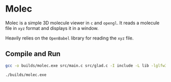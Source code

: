 # Molec

Molec is a simple 3D molecule viewer in `c` and `opengl`. It reads a molecule file in `xyz` format and displays it in a window.

Heavily relies on the `OpenBabel` library for reading the `xyz` file.

## Compile and Run

```bash
gcc -o builds/molec.exe src/main.c src/glad.c -I include -L lib -lglfw3 -lopengl32 -lgdi32
```

```bash
./builds/molec.exe
```
